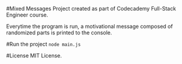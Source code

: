 #Mixed Messages
Project created as part of Codecademy Full-Stack Engineer course.

Everytime the program is run, a motivational message composed of randomized parts is printed to the console.

#Run the project
`node main.js`

#License
MIT License.
